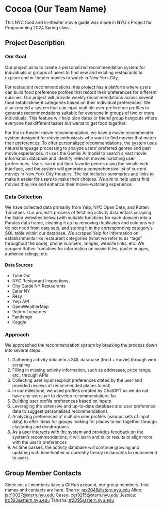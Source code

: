 # Cocoa (Our Team Name)
This NYC food and in-theater movie guide was made in NYU's Project for Programming 2024 Spring class.

## Project Description
### Our Goal
Our project aims to create a personalized recommendation system for individuals or groups of users to find new and exciting restaurants to explore and in-theater movies to watch in New York City. 

For restaurant recommendations, this project has a platform where users can build food preference profiles that record their preferences for different cuisines. Our project will provide weekly recommendations across several food establishment categories based on their individual preferences. We also created a system that can input multiple user preference profiles to generate recommendations suitable for everyone in groups of two or more individuals. This feature will help plan dates or friend group hangouts where everyone has different tastes but wants to get food together. 

For the in-theater movie recommendation, we have a movie recommender system designed for movie enthusiasts who want to find movies that match their preferences. To offer personalized recommendations, the system uses natural language processing to analyze users' preferred genres and past movie experiences. It uses the Gemini AI model to search a vast movie information database and identify relevant movies matching user preferences. Users can input their favorite genres using the simple web interface, and the system will generate a comprehensive list of current movies in New York City theaters. The list includes summaries and links to make it easier for users to make their choices. We aim to help users find movies they like and enhance their movie-watching experience.

### Data Collection
We have collected data primarily from Yelp, NYC Open Data, and Rotten Tomatoes. Our project’s process of fetching activity data entails scraping the listed websites below (with suitable functions for each domain) into a Pandas data frame, cleaning it up by removing duplicates and columns we do not need from data sets, and storing it in the corresponding category’s SQL table within our database. We scraped Yelp for information on establishments like restaurant categories (what we refer to as “tags” throughout the code), phone numbers, images, website links, etc. We scraped Rotten Tomatoes for information on movie titles, poster images, audience ratings, etc.

#### Data Sources
+ Time Out 
+ NYC Restaurant Inspections 
+ City Guide NY Restaurants    
+ Eater NY
+ Resy 
+ Yelp API 
+ OpenWeatherMap
+ Rotten Tomatoes
+ Fandango
+ Kaggle

### Approach
We approached the recommendation system by breaking the process down into several steps:
1. Gathering activity data into a SQL database (food + movie) through web scraping 
2. Filling in missing activity information, such as addresses, price range, etc., through APIs
3. Collecting user input (explicit preferences stated by the user and provided reviews of recommended places to eat)
4. In our milestone, we used profiles created by ChatGPT as we do not have any users yet to develop recommendations for
5. Building user profile preferences based on inputs
6. Leveraging the extensive and up-to-date database and user preference data to suggest personalized recommendations
7. Analyzing preferences of multiple user profiles (various sets of input data) to offer ideas for groups looking for places to eat together through clustering and dendrograms
8. As a user interacts with the system and provides feedback on the system’s recommendations, it will learn and tailor results to align more with the user’s preferences
9. As time passes, the activity database will continue growing and updating with time-limited or currently trendy restaurants to recommend to users

## Group Member Contacts
Since not all members have a GitHub account, our group members' first names and contacts are here.
Sherry: mx2046@stern.nyu.edu
Alice: jac10027@stern.nyu.edu
Casey: cgr9215@stern.nyu.edu
Jessica: jro323@stern.nyu.edu
Tanisha: tr2095@stern.nyu.edu
